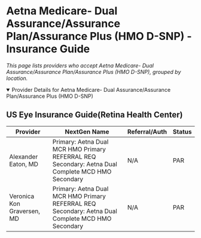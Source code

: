 # Aetna Medicare- Dual Assurance/Assurance Plan/Assurance Plus (HMO D-SNP) - Insurance Guide

*This page lists providers who accept Aetna Medicare- Dual Assurance/Assurance Plan/Assurance Plus (HMO D-SNP), grouped by location.*

<details open><summary>Provider Details for Aetna Medicare- Dual Assurance/Assurance Plan/Assurance Plus (HMO D-SNP)</summary>

## US Eye Insurance Guide(Retina Health Center)

| Provider | NextGen Name | Referral/Auth | Status |
|----------|-------------|--------------|--------|
| Alexander Eaton, MD | Primary: Aetna Dual MCR HMO Primary REFERRAL REQ                                                             Secondary: Aetna Dual Complete MCD HMO Secondary | N/A | PAR |
| Veronica Kon Graversen, MD | Primary: Aetna Dual MCR HMO Primary REFERRAL REQ                                                             Secondary: Aetna Dual Complete MCD HMO Secondary | N/A | PAR |

</details>

